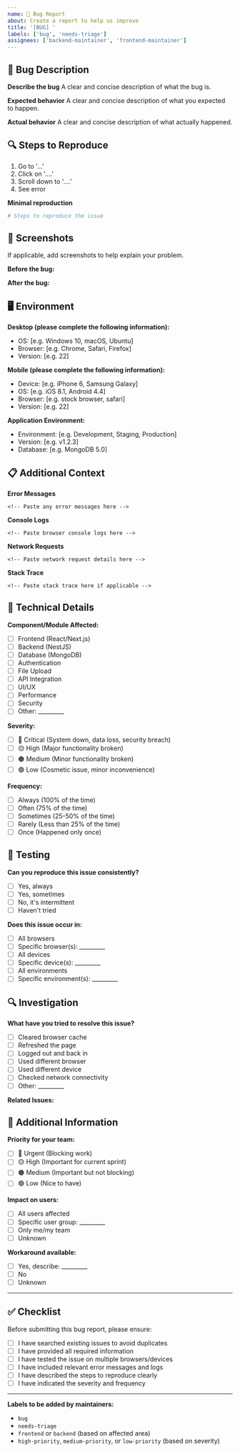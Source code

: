 ```yaml
---
name: 🐛 Bug Report
about: Create a report to help us improve
title: '[BUG] '
labels: ['bug', 'needs-triage']
assignees: ['backend-maintainer', 'frontend-maintainer']
---
```


## 🐛 Bug Description

**Describe the bug**
A clear and concise description of what the bug is.

**Expected behavior**
A clear and concise description of what you expected to happen.

**Actual behavior**
A clear and concise description of what actually happened.

## 🔍 Steps to Reproduce

1. Go to '...'
2. Click on '....'
3. Scroll down to '....'
4. See error

**Minimal reproduction**
```bash
# Steps to reproduce the issue
```

## 📸 Screenshots

If applicable, add screenshots to help explain your problem.

**Before the bug:**
<!-- Screenshot of expected behavior -->

**After the bug:**
<!-- Screenshot of actual behavior -->

## 🖥️ Environment

**Desktop (please complete the following information):**
 - OS: [e.g. Windows 10, macOS, Ubuntu]
 - Browser: [e.g. Chrome, Safari, Firefox]
 - Version: [e.g. 22]

**Mobile (please complete the following information):**
 - Device: [e.g. iPhone 6, Samsung Galaxy]
 - OS: [e.g. iOS 8.1, Android 4.4]
 - Browser: [e.g. stock browser, safari]
 - Version: [e.g. 22]

**Application Environment:**
 - Environment: [e.g. Development, Staging, Production]
 - Version: [e.g. v1.2.3]
 - Database: [e.g. MongoDB 5.0]

## 📋 Additional Context

**Error Messages**
```
<!-- Paste any error messages here -->
```

**Console Logs**
```
<!-- Paste browser console logs here -->
```

**Network Requests**
```
<!-- Paste network request details here -->
```

**Stack Trace**
```
<!-- Paste stack trace here if applicable -->
```

## 🔧 Technical Details

**Component/Module Affected:**
- [ ] Frontend (React/Next.js)
- [ ] Backend (NestJS)
- [ ] Database (MongoDB)
- [ ] Authentication
- [ ] File Upload
- [ ] API Integration
- [ ] UI/UX
- [ ] Performance
- [ ] Security
- [ ] Other: _________

**Severity:**
- [ ] 🔴 Critical (System down, data loss, security breach)
- [ ] 🟡 High (Major functionality broken)
- [ ] 🟠 Medium (Minor functionality broken)
- [ ] 🟢 Low (Cosmetic issue, minor inconvenience)

**Frequency:**
- [ ] Always (100% of the time)
- [ ] Often (75% of the time)
- [ ] Sometimes (25-50% of the time)
- [ ] Rarely (Less than 25% of the time)
- [ ] Once (Happened only once)

## 🧪 Testing

**Can you reproduce this issue consistently?**
- [ ] Yes, always
- [ ] Yes, sometimes
- [ ] No, it's intermittent
- [ ] Haven't tried

**Does this issue occur in:**
- [ ] All browsers
- [ ] Specific browser(s): _________
- [ ] All devices
- [ ] Specific device(s): _________
- [ ] All environments
- [ ] Specific environment(s): _________

## 🔍 Investigation

**What have you tried to resolve this issue?**
- [ ] Cleared browser cache
- [ ] Refreshed the page
- [ ] Logged out and back in
- [ ] Used different browser
- [ ] Used different device
- [ ] Checked network connectivity
- [ ] Other: _________

**Related Issues:**
<!-- Link to any related issues -->

## 📝 Additional Information

**Priority for your team:**
- [ ] 🔴 Urgent (Blocking work)
- [ ] 🟡 High (Important for current sprint)
- [ ] 🟠 Medium (Important but not blocking)
- [ ] 🟢 Low (Nice to have)

**Impact on users:**
- [ ] All users affected
- [ ] Specific user group: _________
- [ ] Only me/my team
- [ ] Unknown

**Workaround available:**
- [ ] Yes, describe: _________
- [ ] No
- [ ] Unknown

---

## ✅ Checklist

Before submitting this bug report, please ensure:

- [ ] I have searched existing issues to avoid duplicates
- [ ] I have provided all required information
- [ ] I have tested the issue on multiple browsers/devices
- [ ] I have included relevant error messages and logs
- [ ] I have described the steps to reproduce clearly
- [ ] I have indicated the severity and frequency

---

**Labels to be added by maintainers:**
- `bug`
- `needs-triage`
- `frontend` or `backend` (based on affected area)
- `high-priority`, `medium-priority`, or `low-priority` (based on severity) 